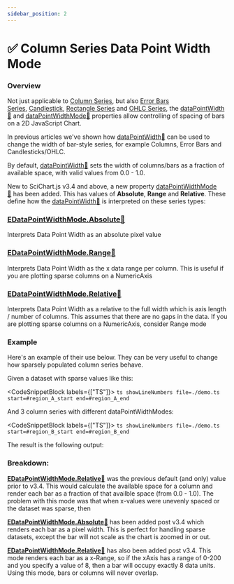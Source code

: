```yaml
---
sidebar_position: 2
---
```


# ✅ Column Series Data Point Width Mode

### Overview

Not just applicable to [Column Series](../column-series-type/), but also [Error Bars Series](../../fast-error-bars-renderable-series/), [Candlestick](../../fast-candlestick-renderable-series/), [Rectangle Series](../../fast-rectangle-renderable-series/) and [OHLC Series](../../fast-ohlc-renderable-series/), the [dataPointWidth:blue_book:](https://www.scichart.com/documentation/js/current/typedoc/classes/fastcolumnrenderableseries.html#datapointwidth) and [dataPointWidthMode:blue_book:](https://www.scichart.com/documentation/js/current/typedoc/classes/fastcolumnrenderableseries.html#datapointwidthmode) properties allow controlling of spacing of bars on a 2D JavaScript Chart.

In previous articles we've shown how [dataPointWidth:blue_book:](https://www.scichart.com/documentation/js/current/typedoc/classes/fastcolumnrenderableseries.html#datapointwidth) can be used to change the width of bar-style series, for example Columns, Error Bars and Candlesticks/OHLC.

By default, [dataPointWidth:blue_book:](https://www.scichart.com/documentation/js/current/typedoc/classes/fastcolumnrenderableseries.html#datapointwidth) sets the width of columns/bars as a fraction of available space, with valid values from 0.0 - 1.0.

New to SciChart.js v3.4 and above, a new property [dataPointWidthMode:blue_book:](https://www.scichart.com/documentation/js/current/typedoc/classes/fastcolumnrenderableseries.html#datapointwidthmode) has been added. This has values of **Absolute**, **Range** and **Relative**. These define how the [dataPointWidth:blue_book:](https://www.scichart.com/documentation/js/current/typedoc/classes/fastcolumnrenderableseries.html#datapointwidth) is interpreted on these series types:

### [EDataPointWidthMode.Absolute:blue_book:](https://www.scichart.com/documentation/js/current/typedoc/enums/edatapointwidthmode.html)

Interprets Data Point Width as an absolute pixel value

### [EDataPointWidthMode.Range:blue_book:](https://www.scichart.com/documentation/js/current/typedoc/enums/edatapointwidthmode.html)

Interprets Data Point Width as the x data range per column. This is useful if you are plotting sparse columns on a NumericAxis

### [EDataPointWidthMode.Relative:blue_book:](https://www.scichart.com/documentation/js/current/typedoc/enums/edatapointwidthmode.html)

Interprets Data Point Width as a relative to the full width which is axis length / number of columns. This assumes that there are no gaps in the data. If you are plotting sparse columns on a NumericAxis, consider Range mode

### Example

Here's an example of their use below. They can be very useful to change how sparsely populated column series behave.

Given a dataset with sparse values like this:

<CodeSnippetBlock labels={["TS"]}>
    ```ts showLineNumbers file=./demo.ts start=#region_A_start end=#region_A_end
    ```
</CodeSnippetBlock>

And 3 column series with different dataPointWidthModes:

<CodeSnippetBlock labels={["TS"]}>
    ```ts showLineNumbers file=./demo.ts start=#region_B_start end=#region_B_end
    ```
</CodeSnippetBlock>

The result is the following output:

<LiveDocSnippet name="./demo" />

### Breakdown:

[**EDataPointWidthMode.Relative**:blue_book:](https://www.scichart.com/documentation/js/current/typedoc/enums/edatapointwidthmode.html) was the previous default (and only) value prior to v3.4. This would calculate the available space for a column and render each bar as a fraction of that availble space (from 0.0 - 1.0). The problem with this mode was that when x-values were unevenly spaced or the dataset was sparse, then

[**EDataPointWidthMode.Absolute**:blue_book:](https://www.scichart.com/documentation/js/current/typedoc/enums/edatapointwidthmode.html) has been added post v3.4 which renders each bar as a pixel width. This is perfect for handling sparse datasets, except the bar will not scale as the chart is zoomed in or out.

[**EDataPointWidthMode.Relative**:blue_book:](https://www.scichart.com/documentation/js/current/typedoc/enums/edatapointwidthmode.html) has also been added post v3.4. This mode renders each bar as a x-Range, so if the xAxis has a range of 0-200 and you specify a value of 8, then a bar will occupy exactly 8 data units. Using this mode, bars or columns will never overlap.